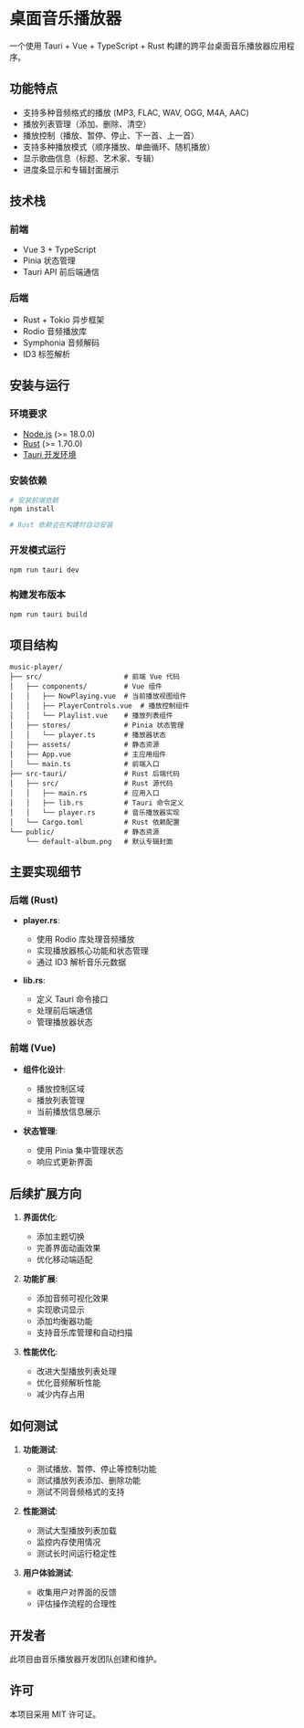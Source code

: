 # 桌面音乐播放器

一个使用 Tauri + Vue + TypeScript + Rust 构建的跨平台桌面音乐播放器应用程序。

## 功能特点

- 支持多种音频格式的播放 (MP3, FLAC, WAV, OGG, M4A, AAC)
- 播放列表管理（添加、删除、清空）
- 播放控制（播放、暂停、停止、下一首、上一首）
- 支持多种播放模式（顺序播放、单曲循环、随机播放）
- 显示歌曲信息（标题、艺术家、专辑）
- 进度条显示和专辑封面展示

## 技术栈

### 前端

- Vue 3 + TypeScript
- Pinia 状态管理
- Tauri API 前后端通信

### 后端

- Rust + Tokio 异步框架
- Rodio 音频播放库
- Symphonia 音频解码
- ID3 标签解析

## 安装与运行

### 环境要求

- [Node.js](https://nodejs.org/) (>= 18.0.0)
- [Rust](https://www.rust-lang.org/) (>= 1.70.0)
- [Tauri 开发环境](https://tauri.app/v1/guides/getting-started/prerequisites)

### 安装依赖

```bash
# 安装前端依赖
npm install

# Rust 依赖会在构建时自动安装
```

### 开发模式运行

```bash
npm run tauri dev
```

### 构建发布版本

```bash
npm run tauri build
```

## 项目结构

```
music-player/
├── src/                    # 前端 Vue 代码
│   ├── components/         # Vue 组件
│   │   ├── NowPlaying.vue  # 当前播放视图组件
│   │   ├── PlayerControls.vue  # 播放控制组件
│   │   └── Playlist.vue    # 播放列表组件
│   ├── stores/             # Pinia 状态管理
│   │   └── player.ts       # 播放器状态
│   ├── assets/             # 静态资源
│   ├── App.vue             # 主应用组件
│   └── main.ts             # 前端入口
├── src-tauri/              # Rust 后端代码
│   ├── src/                # Rust 源代码
│   │   ├── main.rs         # 应用入口
│   │   ├── lib.rs          # Tauri 命令定义
│   │   └── player.rs       # 音乐播放器实现
│   └── Cargo.toml          # Rust 依赖配置
└── public/                 # 静态资源
    └── default-album.png   # 默认专辑封面
```

## 主要实现细节

### 后端 (Rust)

- **player.rs**:

  - 使用 Rodio 库处理音频播放
  - 实现播放器核心功能和状态管理
  - 通过 ID3 解析音乐元数据

- **lib.rs**:
  - 定义 Tauri 命令接口
  - 处理前后端通信
  - 管理播放器状态

### 前端 (Vue)

- **组件化设计**:

  - 播放控制区域
  - 播放列表管理
  - 当前播放信息展示

- **状态管理**:
  - 使用 Pinia 集中管理状态
  - 响应式更新界面

## 后续扩展方向

1. **界面优化**:

   - 添加主题切换
   - 完善界面动画效果
   - 优化移动端适配

2. **功能扩展**:

   - 添加音频可视化效果
   - 实现歌词显示
   - 添加均衡器功能
   - 支持音乐库管理和自动扫描

3. **性能优化**:
   - 改进大型播放列表处理
   - 优化音频解析性能
   - 减少内存占用

## 如何测试

1. **功能测试**:

   - 测试播放、暂停、停止等控制功能
   - 测试播放列表添加、删除功能
   - 测试不同音频格式的支持

2. **性能测试**:

   - 测试大型播放列表加载
   - 监控内存使用情况
   - 测试长时间运行稳定性

3. **用户体验测试**:
   - 收集用户对界面的反馈
   - 评估操作流程的合理性

## 开发者

此项目由音乐播放器开发团队创建和维护。

## 许可

本项目采用 MIT 许可证。
